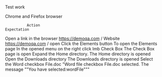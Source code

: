 Test work

Chrome and Firefox browser 
 
              Action                                                   Expectation
Open a link in the browser https://demoqa.com /               Website https://demoqa.com / open
Click the Elements button                                     To open the Elements page
In the opened menu on the right click lmb Check Box           The Check Box page is open
Expand the Home directory.                                    The Home directory is opened
Open the Downloads directory                                  The Downloads directory is opened
Select the Word checkbox File.doc                             "Word file checkbox File.doc selected. The message ""You have selected:wordFile""" 
